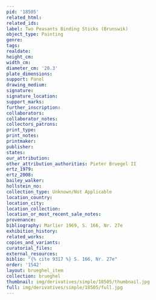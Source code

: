 ```yaml
---
pid: '18505'
related_html: 
related_ids: 
label: Two Peasants Binding Sticks (Brunswik)
object_type: Painting
genre: 
tags: 
realdate: 
height_cm: 
width_cm: 
diameter_cm: '20.3'
plate_dimensions: 
support: Panel
drawing_medium: 
signature: 
signature_location: 
support_marks: 
further_inscription: 
collaborators: 
collaborator_notes: 
collectors_patrons: 
print_type: 
print_notes: 
printmaker: 
publisher: 
states: 
our_attribution: 
other_attribution_authorities: Pieter Bruegel II
ertz_1979: 
ertz_2008: 
bailey_walker: 
hollstein_no: 
collection_type: Unknown/Not Applicable
location_country: 
location_city: 
location_collection: 
location_or_most_recent_sale_notes: 
provenance: 
bibliography: Marlier 1969, S. 166, Nr. 27e
exhibition_history: 
related_works: 
copies_and_variants: 
curatorial_files: 
external_resources: 
biblio: "{% cite 9317 %} S. 166, Nr. 27e"
order: '1542'
layout: brueghel_item
collection: brueghel
thumbnail: img/derivatives/simple/18505/thumbnail.jpg
full: img/derivatives/simple/18505/full.jpg
---
```

